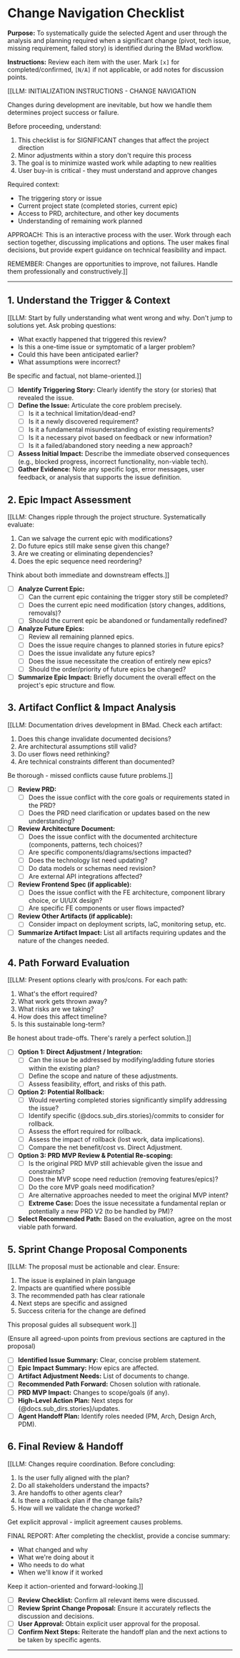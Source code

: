 <!-- Powered by BMAD™ Core -->

# Change Navigation Checklist

**Purpose:** To systematically guide the selected Agent and user through the analysis and planning required when a significant change (pivot, tech issue, missing requirement, failed story) is identified during the BMad workflow.

**Instructions:** Review each item with the user. Mark `[x]` for completed/confirmed, `[N/A]` if not applicable, or add notes for discussion points.

[[LLM: INITIALIZATION INSTRUCTIONS - CHANGE NAVIGATION

Changes during development are inevitable, but how we handle them determines project success or failure.

Before proceeding, understand:

1. This checklist is for SIGNIFICANT changes that affect the project direction
2. Minor adjustments within a story don't require this process
3. The goal is to minimize wasted work while adapting to new realities
4. User buy-in is critical - they must understand and approve changes

Required context:

-  The triggering story or issue
-  Current project state (completed stories, current epic)
-  Access to PRD, architecture, and other key documents
-  Understanding of remaining work planned

APPROACH:
This is an interactive process with the user. Work through each section together, discussing implications and options. The user makes final decisions, but provide expert guidance on technical feasibility and impact.

REMEMBER: Changes are opportunities to improve, not failures. Handle them professionally and constructively.]]

---

## 1. Understand the Trigger & Context

[[LLM: Start by fully understanding what went wrong and why. Don't jump to solutions yet. Ask probing questions:

-  What exactly happened that triggered this review?
-  Is this a one-time issue or symptomatic of a larger problem?
-  Could this have been anticipated earlier?
-  What assumptions were incorrect?

Be specific and factual, not blame-oriented.]]

-  [ ] **Identify Triggering Story:** Clearly identify the story (or stories) that revealed the issue.
-  [ ] **Define the Issue:** Articulate the core problem precisely.
   -  [ ] Is it a technical limitation/dead-end?
   -  [ ] Is it a newly discovered requirement?
   -  [ ] Is it a fundamental misunderstanding of existing requirements?
   -  [ ] Is it a necessary pivot based on feedback or new information?
   -  [ ] Is it a failed/abandoned story needing a new approach?
-  [ ] **Assess Initial Impact:** Describe the immediate observed consequences (e.g., blocked progress, incorrect functionality, non-viable tech).
-  [ ] **Gather Evidence:** Note any specific logs, error messages, user feedback, or analysis that supports the issue definition.

## 2. Epic Impact Assessment

[[LLM: Changes ripple through the project structure. Systematically evaluate:

1. Can we salvage the current epic with modifications?
2. Do future epics still make sense given this change?
3. Are we creating or eliminating dependencies?
4. Does the epic sequence need reordering?

Think about both immediate and downstream effects.]]

-  [ ] **Analyze Current Epic:**
   -  [ ] Can the current epic containing the trigger story still be completed?
   -  [ ] Does the current epic need modification (story changes, additions, removals)?
   -  [ ] Should the current epic be abandoned or fundamentally redefined?
-  [ ] **Analyze Future Epics:**
   -  [ ] Review all remaining planned epics.
   -  [ ] Does the issue require changes to planned stories in future epics?
   -  [ ] Does the issue invalidate any future epics?
   -  [ ] Does the issue necessitate the creation of entirely new epics?
   -  [ ] Should the order/priority of future epics be changed?
-  [ ] **Summarize Epic Impact:** Briefly document the overall effect on the project's epic structure and flow.

## 3. Artifact Conflict & Impact Analysis

[[LLM: Documentation drives development in BMad. Check each artifact:

1. Does this change invalidate documented decisions?
2. Are architectural assumptions still valid?
3. Do user flows need rethinking?
4. Are technical constraints different than documented?

Be thorough - missed conflicts cause future problems.]]

-  [ ] **Review PRD:**
   -  [ ] Does the issue conflict with the core goals or requirements stated in the PRD?
   -  [ ] Does the PRD need clarification or updates based on the new understanding?
-  [ ] **Review Architecture Document:**
   -  [ ] Does the issue conflict with the documented architecture (components, patterns, tech choices)?
   -  [ ] Are specific components/diagrams/sections impacted?
   -  [ ] Does the technology list need updating?
   -  [ ] Do data models or schemas need revision?
   -  [ ] Are external API integrations affected?
-  [ ] **Review Frontend Spec (if applicable):**
   -  [ ] Does the issue conflict with the FE architecture, component library choice, or UI/UX design?
   -  [ ] Are specific FE components or user flows impacted?
-  [ ] **Review Other Artifacts (if applicable):**
   -  [ ] Consider impact on deployment scripts, IaC, monitoring setup, etc.
-  [ ] **Summarize Artifact Impact:** List all artifacts requiring updates and the nature of the changes needed.

## 4. Path Forward Evaluation

[[LLM: Present options clearly with pros/cons. For each path:

1. What's the effort required?
2. What work gets thrown away?
3. What risks are we taking?
4. How does this affect timeline?
5. Is this sustainable long-term?

Be honest about trade-offs. There's rarely a perfect solution.]]

-  [ ] **Option 1: Direct Adjustment / Integration:**
   -  [ ] Can the issue be addressed by modifying/adding future stories within the existing plan?
   -  [ ] Define the scope and nature of these adjustments.
   -  [ ] Assess feasibility, effort, and risks of this path.
-  [ ] **Option 2: Potential Rollback:**
   -  [ ] Would reverting completed stories significantly simplify addressing the issue?
   -  [ ] Identify specific {@docs.sub_dirs.stories}/commits to consider for rollback.
   -  [ ] Assess the effort required for rollback.
   -  [ ] Assess the impact of rollback (lost work, data implications).
   -  [ ] Compare the net benefit/cost vs. Direct Adjustment.
-  [ ] **Option 3: PRD MVP Review & Potential Re-scoping:**
   -  [ ] Is the original PRD MVP still achievable given the issue and constraints?
   -  [ ] Does the MVP scope need reduction (removing features/epics)?
   -  [ ] Do the core MVP goals need modification?
   -  [ ] Are alternative approaches needed to meet the original MVP intent?
   -  [ ] **Extreme Case:** Does the issue necessitate a fundamental replan or potentially a new PRD V2 (to be handled by PM)?
-  [ ] **Select Recommended Path:** Based on the evaluation, agree on the most viable path forward.

## 5. Sprint Change Proposal Components

[[LLM: The proposal must be actionable and clear. Ensure:

1. The issue is explained in plain language
2. Impacts are quantified where possible
3. The recommended path has clear rationale
4. Next steps are specific and assigned
5. Success criteria for the change are defined

This proposal guides all subsequent work.]]

(Ensure all agreed-upon points from previous sections are captured in the proposal)

-  [ ] **Identified Issue Summary:** Clear, concise problem statement.
-  [ ] **Epic Impact Summary:** How epics are affected.
-  [ ] **Artifact Adjustment Needs:** List of documents to change.
-  [ ] **Recommended Path Forward:** Chosen solution with rationale.
-  [ ] **PRD MVP Impact:** Changes to scope/goals (if any).
-  [ ] **High-Level Action Plan:** Next steps for {@docs.sub_dirs.stories}/updates.
-  [ ] **Agent Handoff Plan:** Identify roles needed (PM, Arch, Design Arch, PDM).

## 6. Final Review & Handoff

[[LLM: Changes require coordination. Before concluding:

1. Is the user fully aligned with the plan?
2. Do all stakeholders understand the impacts?
3. Are handoffs to other agents clear?
4. Is there a rollback plan if the change fails?
5. How will we validate the change worked?

Get explicit approval - implicit agreement causes problems.

FINAL REPORT:
After completing the checklist, provide a concise summary:

-  What changed and why
-  What we're doing about it
-  Who needs to do what
-  When we'll know if it worked

Keep it action-oriented and forward-looking.]]

-  [ ] **Review Checklist:** Confirm all relevant items were discussed.
-  [ ] **Review Sprint Change Proposal:** Ensure it accurately reflects the discussion and decisions.
-  [ ] **User Approval:** Obtain explicit user approval for the proposal.
-  [ ] **Confirm Next Steps:** Reiterate the handoff plan and the next actions to be taken by specific agents.

---
